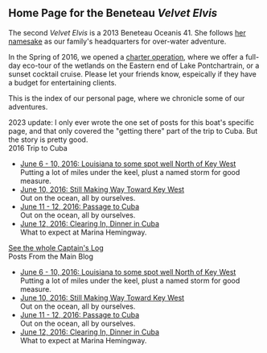 <h2>Home Page for the Beneteau <i>Velvet Elvis</i></h2>

The second <i>Velvet Elvis</i> is a 2013 Beneteau Oceanis 41.  She follows <a href="/velvet-elvis/rhodes-22">her namesake</a> as our family's headquarters for over-water adventure.

In the Spring of 2016, we opened a <a href="http://sailvelvetelvis.com">charter operation</a>, where we offer a full-day eco-tour of the wetlands on the Eastern end of Lake Pontchartrain, or a sunset cocktail cruise.  Please let your friends know, espeically if they have a budget for entertaining clients.

This is the index of our personal page, where we chronicle some of our adventures.


<div class="caption">2023 update:  I only ever wrote the one set of posts for this boat's specific page, and that only covered the "getting there" part of the trip to Cuba.  But the story is pretty good.</div>

<div class="list-of-links">2016 Trip to Cuba<ul class="compact">
    <li><a href="/velvet-elvis/beneteau/cuba-1">June 6 - 10, 2016:  Louisiana to some spot well North of Key West</a><br>Putting a lot of miles under the keel, plust a named storm for good measure.</a></li>
    <li><a href="/velvet-elvis/beneteau/cuba-2">June 10, 2016:  Still Making Way Toward Key West</a><br>Out on the ocean, all by ourselves.</a></li>
    <li><a href="/velvet-elvis/beneteau/cuba-3">June 11 - 12, 2016:  Passage to Cuba</a><br>Out on the ocean, all by ourselves.</a></li>
    <li><a href="/velvet-elvis/beneteau/cuba-4">June 12, 2016:  Clearing In, Dinner in Cuba</a><br>What to expect at Marina Hemingway.</a></li>
<ul></div>


<div class="list-of-links"><a href="/velvet-elvis/beneteau/captains-log">See the whole Captain's Log</a></div>


<div class="list-of-links">Posts From the Main Blog<ul class="compact">
    <li><a href="/velvet-elvis/beneteau/cuba-1">June 6 - 10, 2016:  Louisiana to some spot well North of Key West</a><br>Putting a lot of miles under the keel, plust a named storm for good measure.</a></li>
    <li><a href="/velvet-elvis/beneteau/cuba-2">June 10, 2016:  Still Making Way Toward Key West</a><br>Out on the ocean, all by ourselves.</a></li>
    <li><a href="/velvet-elvis/beneteau/cuba-3">June 11 - 12, 2016:  Passage to Cuba</a><br>Out on the ocean, all by ourselves.</a></li>
    <li><a href="/velvet-elvis/beneteau/cuba-4">June 12, 2016:  Clearing In, Dinner in Cuba</a><br>What to expect at Marina Hemingway.</a></li>
<ul></div>
